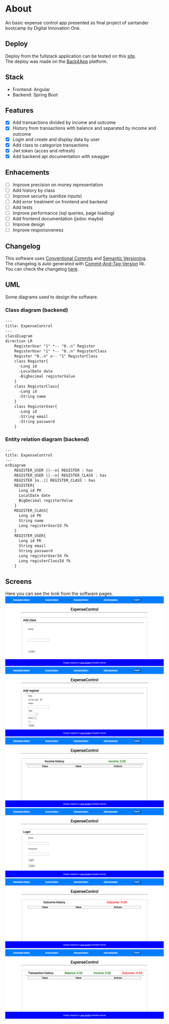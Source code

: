 # About
An basic expense control app presented as final project of santander bootcamp by Digital Innovation One.
## Deploy
Deploy from the fullstack application can be tested on this [site](https://expensecontrol-omptr9n0.b4a.run).\
The deploy was made on the [Back4App](https://back4app.com) platform.
## Stack
- Frontend: Angular
- Backend: Spring Boot
## Features
- [x] Add transactions divided by income and outcome
- [x] History from transactions with balance and separated by income and outcome
- [x] Login and create and display data by user
- [x] Add class to categorize transactions
- [x] Jwt token (acces and refresh)
- [x] Add backend api documentation with swagger
## Enhacements
- [ ] Improve precision on money representation
- [ ] Add history by class
- [ ] Improve security (sanitize inputs)
- [ ] Add error treatment on frontend and backend
- [ ] Add tests
- [ ] Improve performance (sql queries, page loading)
- [ ] Add frontend documentation (jsdoc maybe)
- [ ] Improve design
- [ ] Improve responsiveness
## Changelog
This software uses [Conventional Commits](https://www.conventionalcommits.org/) and [Semantic Versioning](https://semver.org/).\
The changelog is auto generated with [Commit-And-Tag-Version](https://www.npmjs.com/package/commit-and-tag-version) lib.\
You can check the changelog [here](https://github.com/denisoncorbal/projeto-final-santander-bootcamp/blob/main/CHANGELOG.md).
## UML
Some diagrams used to design the software.
### Class diagram (backend)
``` mermaid
---
title: ExpenseControl
---
classDiagram
direction LR
    RegisterUser "1" *-- "0..n" Register
    RegisterUser "1" *-- "0..n" RegisterClass
    Register "0..n" o-- "1" RegisterClass
    class Register{
      -Long id
      -LocalDate date
      -BigDecimal registerValue
    }
    class RegisterClass{
      -Long id
      -String name
    }
    class RegisterUser{
      -Long id
      -String email
      -String password
    }
```
### Entity relation diagram (backend)
``` mermaid
---
title: ExpenseControl
---
erDiagram
    REGISTER_USER ||--o{ REGISTER : has
    REGISTER_USER ||--o{ REGISTER_CLASS : has
    REGISTER }o..|| REGISTER_CLASS : has
    REGISTER{
      Long id PK
      LocalDate date
      BigDecimal registerValue
    }
    REGISTER_CLASS{
      Long id PK
      String name
      Long registerUserId fk
    }
    REGISTER_USER{
      Long id PK
      String email
      String password
      Long registerUserId fk
      Long registerClassId fk
    }
```
## Screens
Here you can see the look from the software pages.\
![add-class](https://github.com/denisoncorbal/projeto-final-santander-bootcamp/blob/main/frontend/.screens/add-class.png)
![add-transaction](https://github.com/denisoncorbal/projeto-final-santander-bootcamp/blob/main/frontend/.screens/add-transaction.png)
![income-history](https://github.com/denisoncorbal/projeto-final-santander-bootcamp/blob/main/frontend/.screens/income-history.png)
![login](https://github.com/denisoncorbal/projeto-final-santander-bootcamp/blob/main/frontend/.screens/login.png)
![outcome-history](https://github.com/denisoncorbal/projeto-final-santander-bootcamp/blob/main/frontend/.screens/outcome-history.png)
![transaction-history](https://github.com/denisoncorbal/projeto-final-santander-bootcamp/blob/main/frontend/.screens/transaction-history.png)
